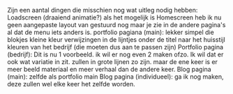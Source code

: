 Zijn een aantal dingen die misschien nog wat uitleg nodig hebben:
Loadscreen (draaiend animatie?) als het mogelijk is
Homescreen heb ik nu geen aangepaste layout van gestuurd nog maar je zie in de andere pagina's al dat de menu iets anders is.
portfolio pagiana (main): lekker simpel die blokjes kleine kleur verwijzingen in de lijntjes onder de titel naar het huisstijl kleuren van het bedrijf (die moeten dus aan te passen zijn)
Portfolio pagina (bedrijf): Dit is nu 1 voorbeeld. ik wil er nog even 2 maken ofzo. Ik wil dat er ook wat variatie in zit. zullen in grote lijnen zo zijn. maar de ene keer is er meer beeld materiaal en meer verhaal dan de andere keer.
Blog pagina (main): zelfde als portfolio main
Blog pagina (individueel): ga ik nog maken, deze zullen wel elke keer het zelfde worden.
